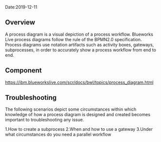 Date:2019-12-11

## Overview 

A process diagram is a visual depiction of a process workflow. Blueworks Live process diagrams follow the rule of the BPMN2.0 specification. Process diagrams use notation artifacts such as activity boxes, gateways, subprocesses, in order to accurately show a process workflow from end to end. 

## Component 

https://ibm.blueworkslive.com/scr/docs/bwl/topics/process_diagram.html 

## Troubleshooting 

The following scenarios depict some circumstances within which knowledge of how a process diagram is designed and created becomes important to troubleshooting any issue. 

1.How to create a subprocess 
2.When and how to use a gateway 
3.Under what circumstances do you need a parallel workflow 
